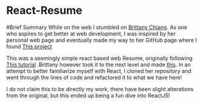 # React-Resume
 
 #Brief Summary
While on the web I stumbled on [Brittany Chiang](https://www.brittanychiang.com "Brittany's Homepage"). As one who aspires to get better at web development, I was inspired by her personal web page and eventually made my way to her GitHub page where I found [This project](https://github.com/bchiang7/react-profile)

This was a seemingly simple react based web Resume, originally following [This tutorial](https://medium.com/learning-new-stuff/building-your-first-react-js-app-d53b0c98dc#.1439cdewq) .Brittany however took it to the next level and made [this](https://github.com/bchiang7/react-profile). In an attempt to better familiarize myself with React, I cloned her repository and went through the lines of code and refactored it to what we have here!

I do not claim this to be directly my work, there have been slight alterations from the original, but this ended up being a fun dive into ReactJS!
